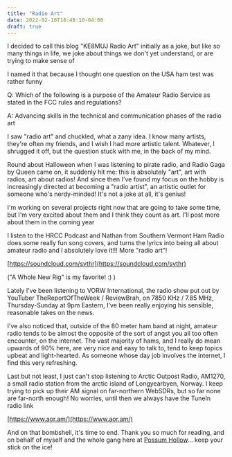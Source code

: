 ```yaml
---
title: "Radio Art"
date: 2022-02-10T18:48:10-04:00
draft: true
---
```


I decided to call this blog "KE8MUJ Radio Art" initially as a joke, but like so many things in life, we joke about things we don't yet understand, or are trying to make sense of

I named it that because I thought one question on the USA ham test was rather funny 

Q: Which of the following is a purpose of the Amateur Radio Service as stated in the FCC rules and regulations?

A: Advancing skills in the technical and communication phases of the radio art

I saw "radio art" and chuckled, what a zany idea. I know many artists, they're often my friends, and I wish I had more artistic talent. Whatever, I shrugged it off, but the question stuck with me, in the back of my mind.

Round about Halloween when I was listening to pirate radio, and Radio Gaga by Queen came on, it suddenly hit me: this is absolutely "art", art with radios, art about radios!
And since then I've found my focus on the hobby is increasingly directed at becoming a "radio artist", an artistic outlet for someone who's nerdy-minded! It's not a joke at all, it's genius!

I'm working on several projects right now that are going to take some time, but I'm very excited about them and I think they count as art. I'll post more about them in the coming year

I listen to the HRCC Podcast and Nathan from Southern Vermont Ham Radio does some really fun song covers, and turns the lyrics into being all about amateur radio and I absolutely love it!!! More "radio art"!

[https://soundcloud.com/svthr](https://soundcloud.com/svthr)

("A Whole New Rig" is my favorite! :) )


Lately I've been listening to VORW International, the radio show put out by YouTuber TheReportOfTheWeek / ReviewBrah, on 7850 KHz / 7.85 MHz, Thursday-Sunday at 9pm Eastern, I've been really enjoying his sensible, reasonable takes on the news.

I've also noticed that, outside of the 80 meter ham band at night, amateur radio tends to be almost the opposite of the sort of angst you all too often encounter, on the internet. The vast majority of hams, and I really do mean upwards of 90% here, are very nice and easy to talk to, tend to keep topics upbeat and light-hearted. As someone whose day job involves the internet, I find this very refreshing.

Last but not least, I just can't stop listening to Arctic Outpost Radio, AM1270, a small radio station from the arctic island of Longyearbyen, Norway. I keep trying to pick up their AM signal on far-northern WebSDRs, but so far none are far-north enough! No worries, until then we always have the TuneIn radio link

[https://www.aor.am/](https://www.aor.am/)

And on that bombshell, it's time to end. Thank you so much for reading, and on behalf of myself and the whole gang here at [Possum Hollow](https://possum-hollow.com)... keep your stick on the ice!
